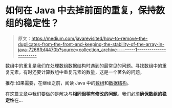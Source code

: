 # 如何在 Java 中去掉前面的重复，保持数组的稳定性？

> 原文：<https://medium.com/javarevisited/how-to-remove-the-duplicates-from-the-front-and-keeping-the-stability-of-the-array-in-java-7266fbf4470b?source=collection_archive---------1----------------------->

数组中的重复是我们在处理数组数据结构时遇到的最常见的问题。寻找数组中的重复元素，有时还要计算数组中重复元素的数量，这是一个著名的问题。

推荐:如果需要，在继续之前，阅读 Java 中的[数组](/analytics-vidhya/data-structures-in-java-arrays-9a345c1c876c)和[数据结构](/analytics-vidhya/data-structures-in-java-db0323584a42)。

在这篇文章中我们要做的是解决与**相同但稍有修改的问题**。我们必须**确保数组的稳定性**在…